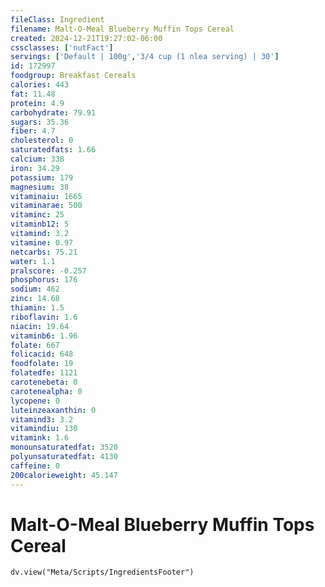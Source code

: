 ```yaml
---
fileClass: Ingredient
filename: Malt-O-Meal Blueberry Muffin Tops Cereal
created: 2024-12-21T19:27:02-06:00
cssclasses: ['nutFact']
servings: ['Default | 100g','3/4 cup (1 nlea serving) | 30']
id: 172997
foodgroup: Breakfast Cereals
calories: 443
fat: 11.48
protein: 4.9
carbohydrate: 79.91
sugars: 35.36
fiber: 4.7
cholesterol: 0
saturatedfats: 1.66
calcium: 338
iron: 34.29
potassium: 179
magnesium: 38
vitaminaiu: 1665
vitaminarae: 500
vitaminc: 25
vitaminb12: 5
vitamind: 3.2
vitamine: 0.97
netcarbs: 75.21
water: 1.1
pralscore: -0.257
phosphorus: 176
sodium: 462
zinc: 14.68
thiamin: 1.5
riboflavin: 1.6
niacin: 19.64
vitaminb6: 1.96
folate: 667
folicacid: 648
foodfolate: 19
folatedfe: 1121
carotenebeta: 0
carotenealpha: 0
lycopene: 0
luteinzeaxanthin: 0
vitamind3: 3.2
vitamindiu: 130
vitamink: 1.6
monounsaturatedfat: 3520
polyunsaturatedfat: 4130
caffeine: 0
200calorieweight: 45.147
---
```


# Malt-O-Meal Blueberry Muffin Tops Cereal

```dataviewjs
dv.view("Meta/Scripts/IngredientsFooter")
```